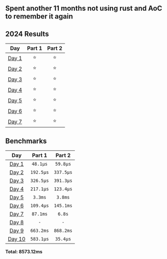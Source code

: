 ## Spent another 11 months not using rust and AoC to remember it again
<!--- advent_readme_stars table --->
## 2024 Results

| Day | Part 1 | Part 2 |
| :---: | :---: | :---: |
| [Day 1](https://adventofcode.com/2024/day/1) | ⭐ | ⭐ |
| [Day 2](https://adventofcode.com/2024/day/2) | ⭐ | ⭐ |
| [Day 3](https://adventofcode.com/2024/day/3) | ⭐ | ⭐ |
| [Day 4](https://adventofcode.com/2024/day/4) | ⭐ | ⭐ |
| [Day 5](https://adventofcode.com/2024/day/5) | ⭐ | ⭐ |
| [Day 6](https://adventofcode.com/2024/day/6) | ⭐ | ⭐ |
| [Day 7](https://adventofcode.com/2024/day/7) | ⭐ | ⭐ |
<!--- advent_readme_stars table --->
<!--- benchmarking table --->
## Benchmarks

| Day | Part 1 | Part 2 |
| :---: | :---: | :---:  |
| [Day 1](./src/bin/01.rs) | `48.1µs` | `59.8µs` |
| [Day 2](./src/bin/02.rs) | `192.5µs` | `337.5µs` |
| [Day 3](./src/bin/03.rs) | `326.5µs` | `391.3µs` |
| [Day 4](./src/bin/04.rs) | `217.1µs` | `123.4µs` |
| [Day 5](./src/bin/05.rs) | `3.3ms` | `3.8ms` |
| [Day 6](./src/bin/06.rs) | `109.4µs` | `145.1ms` |
| [Day 7](./src/bin/07.rs) | `87.1ms` | `6.8s` |
| [Day 8](./src/bin/08.rs) | `-` | `-` |
| [Day 9](./src/bin/09.rs) | `663.2ms` | `868.2ms` |
| [Day 10](./src/bin/10.rs) | `583.1µs` | `35.4µs` |

**Total: 8573.12ms**
<!--- benchmarking table --->
